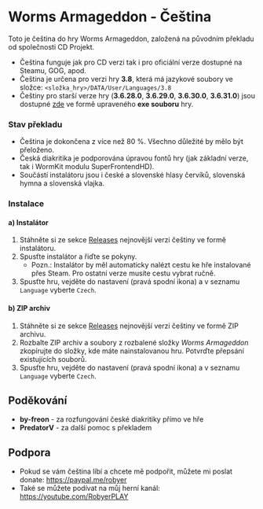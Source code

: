 # Worms Armageddon - Čeština

Toto je čeština do hry Worms Armageddon, založená na původním překladu od společnosti CD Projekt.

* Čeština funguje jak pro CD verzi tak i pro oficiální verze dostupné na Steamu, GOG, apod.
* Čeština je určena pro verzi hry **3.8**, která má jazykové soubory ve složce: `<složka_hry>/DATA/User/Languages/3.8`
* Češtiny pro starší verze hry (**3.6.28.0**, **3.6.29.0**, **3.6.30.0**, **3.6.31.0**) jsou dostupné [zde](http://old.robyer.cz/cestiny/worms-armageddon/) ve formě upraveného **exe souboru** hry.

### Stav překladu
* Čeština je dokončena z více než 80 %. Všechno důležité by mělo být přeloženo.
* Česká diakritika je podporována úpravou fontů hry (jak základní verze, tak i WormKit modulu SuperFrontendHD).
* Součástí instalátoru jsou i české a slovenské hlasy červíků, slovenská hymna a slovenská vlajka.

### Instalace

#### a) Instalátor
1. Stáhněte si ze sekce [Releases](../../releases) nejnovější verzi češtiny ve formě instalátoru.
2. Spusťte instalátor a řiďte se pokyny.
   * Pozn.: Instalátor by měl automaticky nalézt cestu ke hře instalované přes Steam. Pro ostatní verze musíte cestu vybrat ručně.
3. Spusťte hru, vejděte do nastavení (pravá spodní ikona) a v seznamu `Language` vyberte `Czech`.

#### b) ZIP archiv
1. Stáhněte si ze sekce [Releases](../../releases) nejnovější verzi češtiny ve formě ZIP archivu.
2. Rozbalte ZIP archiv a soubory z rozbalené složky *Worms Armageddon* zkopírujte do složky, kde máte nainstalovanou hru. Potvrďte přepsání existujících souborů.
3. Spusťte hru, vejděte do nastavení (pravá spodní ikona) a v seznamu `Language` vyberte `Czech`.

## Poděkování
* **by-freon** - za rozfungování české diakritiky přímo ve hře
* **PredatorV** - za další pomoc s překladem

## Podpora
* Pokud se vám čeština líbí a chcete mě podpořit, můžete mi poslat donate: https://paypal.me/robyer
* Také se můžete podívat na můj herní kanál: https://youtube.com/RobyerPLAY
